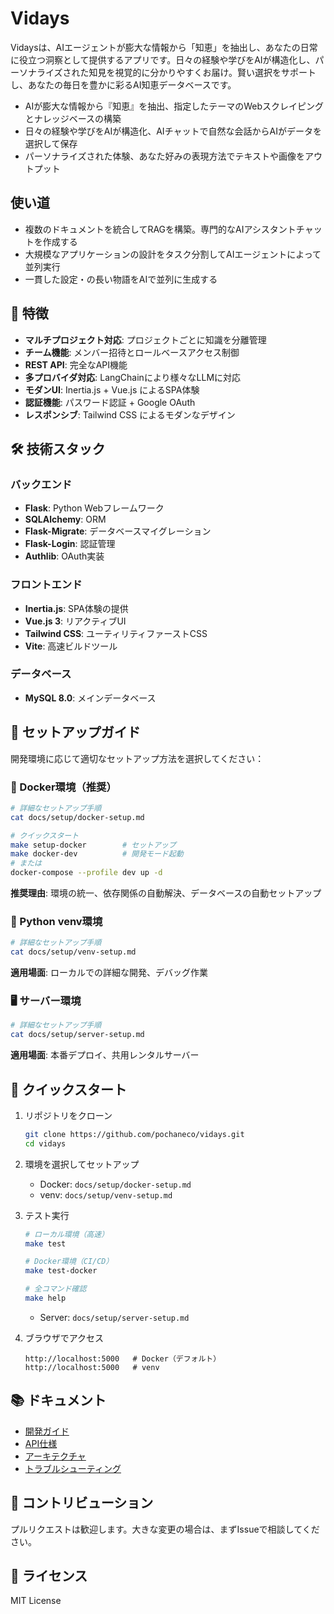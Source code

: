 # Vidays

Vidaysは、AIエージェントが膨大な情報から「知恵」を抽出し、あなたの日常に役立つ洞察として提供するアプリです。日々の経験や学びをAIが構造化し、パーソナライズされた知見を視覚的に分かりやすくお届け。賢い選択をサポートし、あなたの毎日を豊かに彩るAI知恵データベースです。

- AIが膨大な情報から『知恵』を抽出、指定したテーマのWebスクレイピングとナレッジベースの構築
- 日々の経験や学びをAIが構造化、AIチャットで自然な会話からAIがデータを選択して保存
- パーソナライズされた体験、あなた好みの表現方法でテキストや画像をアウトプット

## 使い道
- 複数のドキュメントを統合してRAGを構築。専門的なAIアシスタントチャットを作成する
- 大規模なアプリケーションの設計をタスク分割してAIエージェントによって並列実行
- 一貫した設定・の長い物語をAIで並列に生成する

## 🚀 特徴

- **マルチプロジェクト対応**: プロジェクトごとに知識を分離管理
- **チーム機能**: メンバー招待とロールベースアクセス制御
- **REST API**: 完全なAPI機能
- **多プロバイダ対応**: LangChainにより様々なLLMに対応
- **モダンUI**: Inertia.js + Vue.js によるSPA体験
- **認証機能**: パスワード認証 + Google OAuth
- **レスポンシブ**: Tailwind CSS によるモダンなデザイン

## 🛠️ 技術スタック

### バックエンド
- **Flask**: Python Webフレームワーク
- **SQLAlchemy**: ORM
- **Flask-Migrate**: データベースマイグレーション
- **Flask-Login**: 認証管理
- **Authlib**: OAuth実装

### フロントエンド
- **Inertia.js**: SPA体験の提供
- **Vue.js 3**: リアクティブUI
- **Tailwind CSS**: ユーティリティファーストCSS
- **Vite**: 高速ビルドツール

### データベース
- **MySQL 8.0**: メインデータベース

## 📖 セットアップガイド

開発環境に応じて適切なセットアップ方法を選択してください：

### 🐳 Docker環境（推奨）
```bash
# 詳細なセットアップ手順
cat docs/setup/docker-setup.md

# クイックスタート
make setup-docker        # セットアップ
make docker-dev          # 開発モード起動
# または
docker-compose --profile dev up -d
```
**推奨理由**: 環境の統一、依存関係の自動解決、データベースの自動セットアップ

### 🐍 Python venv環境
```bash
# 詳細なセットアップ手順
cat docs/setup/venv-setup.md
```
**適用場面**: ローカルでの詳細な開発、デバッグ作業

### 🖥️ サーバー環境
```bash
# 詳細なセットアップ手順
cat docs/setup/server-setup.md
```
**適用場面**: 本番デプロイ、共用レンタルサーバー

## 🔗 クイックスタート

1. リポジトリをクローン
   ```bash
   git clone https://github.com/pochaneco/vidays.git
   cd vidays
   ```

2. 環境を選択してセットアップ
   - Docker: `docs/setup/docker-setup.md`
   - venv: `docs/setup/venv-setup.md`

3. テスト実行
   ```bash
   # ローカル環境（高速）
   make test
   
   # Docker環境（CI/CD）
   make test-docker
   
   # 全コマンド確認
   make help
   ```
   - Server: `docs/setup/server-setup.md`

3. ブラウザでアクセス
   ```
   http://localhost:5000   # Docker（デフォルト）
   http://localhost:5000   # venv
   ```

## 📚 ドキュメント

- [開発ガイド](docs/development/)
- [API仕様](docs/api/)
- [アーキテクチャ](docs/architecture/)
- [トラブルシューティング](docs/troubleshooting.md)

## 🤝 コントリビューション

プルリクエストは歓迎します。大きな変更の場合は、まずIssueで相談してください。

## 📄 ライセンス

MIT License
